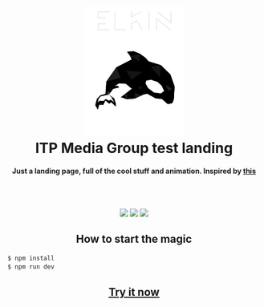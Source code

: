 <h1 align="center">
  <br>
  <a href="https://github.com/elkinny">
    <img src="https://raw.githubusercontent.com/elkinny/Curriculum-Vitae/master/ekins_logo.png" alt="Elkin" width="200">    
  </a>
  <br>
    ITP Media Group test landing
  <br>
</h1>

<h4 align="center">Just a landing page, full of the cool stuff and animation. Inspired by <a href="https://www.behance.net/gallery/62290227/ITP-Media-Group" target="_blank">this</a></h4>
  
<br>
<br>
<p align="center">
    <img src="https://forthebadge.com/images/badges/built-by-codebabes.svg">
    <img src="https://forthebadge.com/images/badges/made-with-javascript.svg">
    <img src="https://forthebadge.com/images/badges/powered-by-electricity.svg">
</p>

<h2 align="center"> How to start the magic </h2>

```sh
$ npm install
$ npm run dev
```

<h2 align="center">
  <a href="https://elkinny.github.io/ITP-Media-Group/dist">Try it now</a>
</h2>
